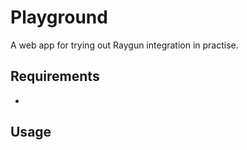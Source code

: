 # Playground

A web app for trying out Raygun integration in practise.

## Requirements

- 

## Usage

